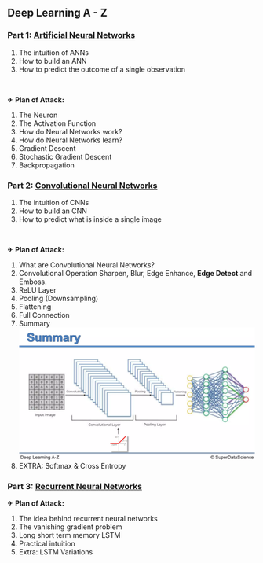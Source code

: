 ## Deep Learning A - Z

### Part 1: [Artificial Neural Networks](https://www.slideshare.net/KirillEremenko/deep-learning-az-artificial-neural-networks-ann-module-1)

1. The intuition of ANNs
1. How to build an ANN
1. How to predict the outcome of a single observation

<br>

✈ **Plan of Attack:**
1. The Neuron
1. The Activation Function
1. How do Neural Networks work?
1. How do Neural Networks learn?
1. Gradient Descent
1. Stochastic Gradient Descent
1. Backpropagation

### Part 2: [Convolutional Neural Networks](https://www.slideshare.net/KirillEremenko/deep-learning-az-convolutional-neural-networks-cnn-module-2)

1. The intuition of CNNs
1. How to build an CNN
1. How to predict what is inside a single image

<br>

✈ **Plan of Attack:**
1. What are Convolutional Neural Networks?
1. Convolutional Operation
    Sharpen, Blur, Edge Enhance, **Edge Detect** and Emboss.
1. ReLU Layer
1. Pooling (Downsampling)
1. Flattening
1. Full Connection
1. Summary
    ![alt text](./Images/image.png)
1. EXTRA: Softmax & Cross Entropy

### Part 3: [Recurrent Neural Networks](https://www.slideshare.net/KirillEremenko/deep-learning-az-recurrent-neural-networks-rnn-module-3)

✈ **Plan of Attack:**
1. The idea behind recurrent neural networks
1. The vanishing gradient problem
1. Long short term memory LSTM
1. Practical intuition
1. Extra: LSTM Variations